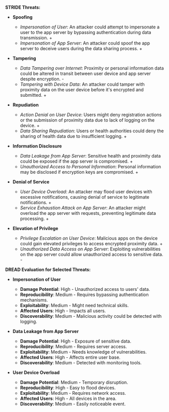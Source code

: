 **STRIDE Threats:**

- **Spoofing**
  - *Impersonation of User*: An attacker could attempt to impersonate a user to the app server by bypassing authentication during data transmission. +
  - *Impersonation of App Server*: An attacker could spoof the app server to deceive users during the data sharing process. +

- **Tampering**
  - *Data Tampering over Internet*: Proximity or personal information data could be altered in transit between user device and app server despite encryption. -
  - *Tampering with Device Data*: An attacker could tamper with proximity data on the user device before it's encrypted and submitted. +

- **Repudiation**
  - *Action Denial on User Device*: Users might deny registration actions or the submission of proximity data due to lack of logging on the device. +
  - *Data Sharing Repudiation*: Users or health authorities could deny the sharing of health data due to insufficient logging. +

- **Information Disclosure**
  - *Data Leakage from App Server*: Sensitive health and proximity data could be exposed if the app server is compromised. +
  - *Unauthorized Access to Personal Information*: Personal information may be disclosed if encryption keys are compromised. +

- **Denial of Service**
  - *User Device Overload*: An attacker may flood user devices with excessive notifications, causing denial of service to legitimate notifications. +
  - *Service Exhaustion Attack on App Server*: An attacker might overload the app server with requests, preventing legitimate data processing. +

- **Elevation of Privilege**
  - *Privilege Escalation on User Device*: Malicious apps on the device could gain elevated privileges to access encrypted proximity data. +
  - *Unauthorized Data Access on App Server*: Exploiting vulnerabilities on the app server could allow unauthorized access to sensitive data. -

**DREAD Evaluation for Selected Threats:**

- **Impersonation of User**
  - **Damage Potential**: High - Unauthorized access to users' data.
  - **Reproducibility**: Medium - Requires bypassing authentication mechanisms.
  - **Exploitability**: Medium - Might need technical skills.
  - **Affected Users**: High - Impacts all users.
  - **Discoverability**: Medium - Malicious activity could be detected with logging.
  
- **Data Leakage from App Server**
  - **Damage Potential**: High - Exposure of sensitive data.
  - **Reproducibility**: Medium - Requires server access.
  - **Exploitability**: Medium - Needs knowledge of vulnerabilities.
  - **Affected Users**: High - Affects entire user base.
  - **Discoverability**: Medium - Detected with monitoring tools.
  
- **User Device Overload**
  - **Damage Potential**: Medium - Temporary disruption.
  - **Reproducibility**: High - Easy to flood devices.
  - **Exploitability**: Medium - Requires network access.
  - **Affected Users**: High - All devices in the area.
  - **Discoverability**: Medium - Easily noticeable event.

